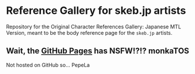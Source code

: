 # Reference Gallery for skeb.jp artists

Repository for the Original Character References Gallery: Japanese MTL Version, meant to be the body reference page for the `skeb.jp` artists.

## Wait, the [GitHub Pages](https://theblackcat-oc.github.io/skeb-gallery/) has NSFW!?!? monkaTOS

Not hosted on GitHub so... PepeLa

